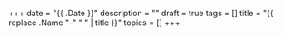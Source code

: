+++
date = "{{ .Date }}"
description = ""
draft = true
tags = []
title = "{{ replace .Name "-" " " | title }}"
topics = []
+++
